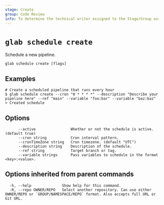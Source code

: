 ```yaml
---
stage: Create
group: Code Review
info: To determine the technical writer assigned to the Stage/Group associated with this page, see https://about.gitlab.com/handbook/product/ux/technical-writing/#assignments
---
```


<!--
This documentation is auto generated by a script.
Please do not edit this file directly. Run `make gen-docs` instead.
-->

# `glab schedule create`

Schedule a new pipeline.

```plaintext
glab schedule create [flags]
```

## Examples

```console
# Create a scheduled pipeline that runs every hour
$ glab schedule create --cron "0 * * * *" --description "Describe your pipeline here" --ref "main" --variable "foo:bar" --variable "baz:baz"
> Created schedule

```

## Options

```plaintext
      --active                Whether or not the schedule is active. (default true)
      --cron string           Cron interval pattern.
      --cronTimeZone string   Cron timezone. (default "UTC")
      --description string    Description of the schedule.
      --ref string            Target branch or tag.
      --variable strings      Pass variables to schedule in the format <key>:<value>.
```

## Options inherited from parent commands

```plaintext
  -h, --help              Show help for this command.
  -R, --repo OWNER/REPO   Select another repository. Can use either OWNER/REPO or `GROUP/NAMESPACE/REPO` format. Also accepts full URL or Git URL.
```
